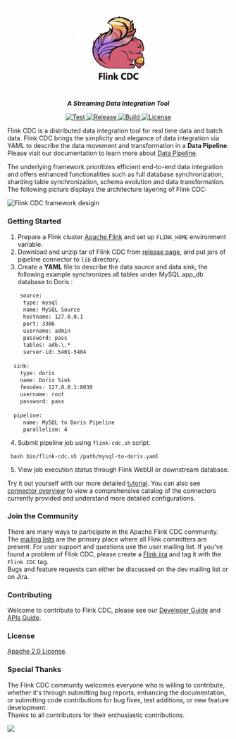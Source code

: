 <p align="center">
  <a href="[https://github.com/apache/flink-cdc](https://nightlies.apache.org/flink/flink-cdc-docs-stable/)"><img src="docs/static/FlinkCDC-logo.png" alt="Flink CDC" style="width: 200px;"></a>
</p>
<p align="center">
    <strong><em>A Streaming Data Integration Tool</em></strong>
</p>
<p align="center">
<a href="https://github.com/apache/flink-cdc/" target="_blank">
    <img src="https://img.shields.io/github/stars/apache/flink-cdc?style=social&label=Star&maxAge=2592000" alt="Test">
</a>
<a href="https://github.com/apache/flink-cdc/releases" target="_blank">
    <img src="https://img.shields.io/github/v/release/apache/flink-cdc?color=yellow" alt="Release">
</a>
<a href="https://github.com/apache/flink-cdc/actions/workflows/flink_cdc.yml" target="_blank">
    <img src="https://img.shields.io/github/actions/workflow/status/apache/flink-cdc/flink_cdc.yml?branch=master" alt="Build">
</a>
<a href="https://github.com/apache/flink-cdc/tree/master/LICENSE" target="_blank">
    <img src="https://img.shields.io/static/v1?label=license&message=Apache License 2.0&color=white" alt="License">
</a>
</p>

Flink CDC is a distributed data integration tool for real time data and batch data. Flink CDC brings the simplicity 
and elegance of data integration via YAML to describe the data movement and transformation in a **Data Pipeline**.
Please visit our documentation to learn more about [Data Pipeline]((docs/content/docs/core-concept/data-pipeline.md)).

The underlying framework prioritizes efficient end-to-end data integration and offers enhanced functionalities such
as full database synchronization, sharding table synchronization, schema evolution and data transformation. The following
picture displays the architecture layering of Flink CDC:

![Flink CDC framework desigin](docs/static/fig/architecture.png)


### Getting Started

1. Prepare a Flink cluster [Apache Flink](https://nightlies.apache.org/flink/flink-docs-master/docs/try-flink/local_installation/#starting-and-stopping-a-local-cluster) and set up `FLINK_HOME` environment variable.
2. Download and unzip tar of Flink CDC from [release page](https://github.com/apache/flink-cdc/releases), and put jars of pipeline connector to `lib` directory.
3. Create a **YAML** file to describe the data source and data sink, the following example synchronizes all tables under MySQL app_db database to Doris :
  ```
      source:
       type: mysql
       name: MySQL Source
       hostname: 127.0.0.1
       port: 3306
       username: admin
       password: pass
       tables: adb.\.*
       server-id: 5401-5404
    
    sink:
      type: doris
      name: Doris Sink
      fenodes: 127.0.0.1:8030
      username: root
      password: pass
    
    pipeline:
       name: MySQL to Doris Pipeline
       parallelism: 4
  ```
4. Submit pipeline job using `flink-cdc.sh` script.
 ```
  bash bin/flink-cdc.sh /path/mysql-to-doris.yaml
 ```
5. View job execution status through Flink WebUI or downstream database.

Try it out yourself with our more detailed [tutorial](docs/content/docs/get-started/quickstart/mysql-to-doris.md). 
You can also see [connector overview](docs/content/docs/connectors/overview.md) to view a comprehensive catalog of the
connectors currently provided and understand more detailed configurations.

### Join the Community

There are many ways to participate in the Apache Flink CDC community. The
[mailing lists](https://flink.apache.org/what-is-flink/community/#mailing-lists) are the primary place where all Flink
committers are present. For user support and questions use the user mailing list. If you've found a problem of Flink CDC,
please create a [Flink jira](https://issues.apache.org/jira/projects/FLINK/summary) and tag it with the `Flink CDC` tag.   
Bugs and feature requests can either be discussed on the dev mailing list or on Jira.

### Contributing

Welcome to contribute to Flink CDC, please see our [Developer Guide](docs/content/docs/developer-guide/contribute-to-flink-cdc.md)
and [APIs Guide](docs/content/docs/developer-guide/understand-flink-cdc-api.md).

### License

[Apache 2.0 License](LICENSE).

### Special Thanks

The Flink CDC community welcomes everyone who is willing to contribute, whether it's through submitting bug reports,
enhancing the documentation, or submitting code contributions for bug fixes, test additions, or new feature development.     
Thanks to all contributors for their enthusiastic contributions.

<a href="https://github.com/apache/flink-cdc/graphs/contributors">
  <img src="https://contrib.rocks/image?repo=apache/flink-cdc"/>
</a>

